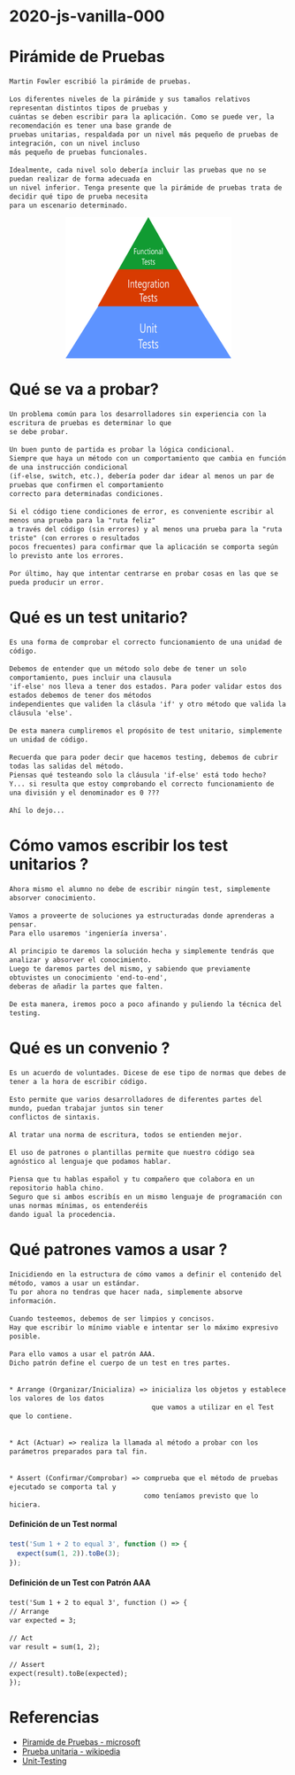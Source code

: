 # 2020-js-vanilla-000

# Pirámide de Pruebas

```
Martin Fowler escribió la pirámide de pruebas.

Los diferentes niveles de la pirámide y sus tamaños relativos representan distintos tipos de pruebas y 
cuántas se deben escribir para la aplicación. Como se puede ver, la recomendación es tener una base grande de 
pruebas unitarias, respaldada por un nivel más pequeño de pruebas de integración, con un nivel incluso 
más pequeño de pruebas funcionales.

Idealmente, cada nivel solo debería incluir las pruebas que no se puedan realizar de forma adecuada en 
un nivel inferior. Tenga presente que la pirámide de pruebas trata de decidir qué tipo de prueba necesita
para un escenario determinado.

```

<p align="center">
    <img src="https://raw.githubusercontent.com/GeeksHubsAcademy/2020-geekshubs-media/master/image/piramide-testing.png" align="center" height="255" width="300">
</p>

# Qué se va a probar?

```
Un problema común para los desarrolladores sin experiencia con la escritura de pruebas es determinar lo que 
se debe probar.

Un buen punto de partida es probar la lógica condicional.
Siempre que haya un método con un comportamiento que cambia en función de una instrucción condicional
(if-else, switch, etc.), debería poder dar idear al menos un par de pruebas que confirmen el comportamiento
correcto para determinadas condiciones. 

Si el código tiene condiciones de error, es conveniente escribir al menos una prueba para la "ruta feliz"
a través del código (sin errores) y al menos una prueba para la "ruta triste" (con errores o resultados
pocos frecuentes) para confirmar que la aplicación se comporta según lo previsto ante los errores.

Por último, hay que intentar centrarse en probar cosas en las que se pueda producir un error.

```

# Qué es un test unitario?

```
Es una forma de comprobar el correcto funcionamiento de una unidad de código.

Debemos de entender que un método solo debe de tener un solo comportamiento, pues incluir una clausula 
'if-else' nos lleva a tener dos estados. Para poder validar estos dos estados debemos de tener dos métodos
independientes que validen la clásula 'if' y otro método que valida la cláusula 'else'.

De esta manera cumpliremos el propósito de test unitario, simplemente un unidad de código.

Recuerda que para poder decir que hacemos testing, debemos de cubrir todas las salidas del método.
Piensas qué testeando solo la cláusula 'if-else' está todo hecho?
Y... si resulta que estoy comprobando el correcto funcionamiento de una división y el denominador es 0 ???

Ahí lo dejo...

```

# Cómo vamos escribir los test unitarios ?

```
Ahora mismo el alumno no debe de escribir ningún test, simplemente absorver conocimiento.

Vamos a proveerte de soluciones ya estructuradas donde aprenderas a pensar.
Para ello usaremos 'ingeniería inversa'.

Al principio te daremos la solución hecha y simplemente tendrás que analizar y absorver el conocimiento.
Luego te daremos partes del mismo, y sabiendo que previamente obtuvistes un conocimiento 'end-to-end',
deberas de añadir la partes que falten.

De esta manera, iremos poco a poco afinando y puliendo la técnica del testing. 

```

# Qué es un convenio ?
```
Es un acuerdo de voluntades. Dicese de ese tipo de normas que debes de tener a la hora de escribir código.

Esto permite que varios desarrolladores de diferentes partes del mundo, puedan trabajar juntos sin tener 
conflictos de sintaxis.

Al tratar una norma de escritura, todos se entienden mejor.

El uso de patrones o plantillas permite que nuestro código sea agnóstico al lenguaje que podamos hablar.

Piensa que tu hablas español y tu compañero que colabora en un repositorio habla chino.
Seguro que si ambos escribís en un mismo lenguaje de programación con unas normas mínimas, os entenderéis
dando igual la procedencia.

```

# Qué patrones vamos a usar ?

```
Inicidiendo en la estructura de cómo vamos a definir el contenido del método, vamos a usar un estándar.
Tu por ahora no tendras que hacer nada, simplemente absorve información.

Cuando testeemos, debemos de ser limpios y concisos.
Hay que escribir lo mínimo viable e intentar ser lo máximo expresivo posible.

Para ello vamos a usar el patrón AAA.
Dicho patrón define el cuerpo de un test en tres partes. 


* Arrange (Organizar/Inicializa) => inicializa los objetos y establece los valores de los datos 
                                    que vamos a utilizar en el Test que lo contiene.
                                    
                                    
* Act (Actuar) => realiza la llamada al método a probar con los parámetros preparados para tal fin.


* Assert (Confirmar/Comprobar) => comprueba que el método de pruebas ejecutado se comporta tal y 
                                  como teníamos previsto que lo hiciera.
```

#### Definición de un Test normal
```js
test('Sum 1 + 2 to equal 3', function () => {
  expect(sum(1, 2)).toBe(3);
});

```
#### Definición de un Test con Patrón AAA
```
test('Sum 1 + 2 to equal 3', function () => {
// Arrange
var expected = 3;

// Act
var result = sum(1, 2);

// Assert
expect(result).toBe(expected);
});

```



# Referencias
  * [Piramide de Pruebas - microsoft](https://docs.microsoft.com/es-es/dotnet/architecture/modern-web-apps-azure/test-asp-net-core-mvc-apps)
  * [Prueba unitaria - wikipedia](https://es.wikipedia.org/wiki/Prueba_unitaria)
  * [Unit-Testing](https://less.works/less/technical-excellence/unit-testing.html)
